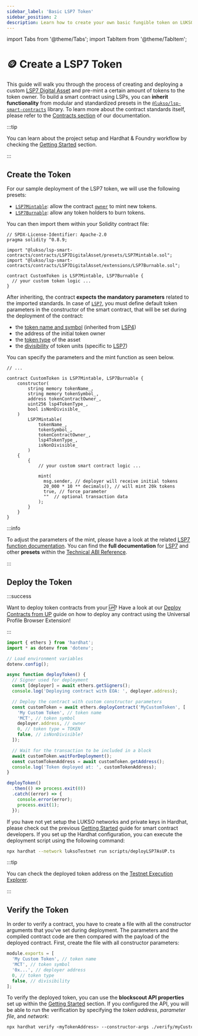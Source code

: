 ```yaml
---
sidebar_label: 'Basic LSP7 Token'
sidebar_position: 2
description: Learn how to create your own basic fungible token on LUKSO using the LSP7 Digital Asset standard.
---
```


import Tabs from '@theme/Tabs';
import TabItem from '@theme/TabItem';

# 🪙 Create a LSP7 Token

This guide will walk you through the process of creating and deploying a custom [LSP7 Digital Asset](../../../standards/tokens/LSP7-Digital-Asset.md) and pre-mint a certain amount of tokens to the token owner. To build a smart contract using LSPs, you can **inherit functionality** from modular and standardized presets in the [`@lukso/lsp-smart-contracts`](/tools/lsp-smart-contracts/getting-started.md) library. To learn more about the contract standards itself, please refer to the [Contracts section](../../../contracts/introduction.md) of our documentation.

:::tip

You can learn about the project setup and Hardhat & Foundry workflow by checking the [Getting Started](../../../tools/#smart-contracts) section.

:::

## Create the Token

For our sample deployment of the LSP7 token, we will use the following presets:

- [`LSP7Mintable`](../../../contracts/contracts/LSP7DigitalAsset/presets/LSP7Mintable.md): allow the contract [`owner`](../../../contracts/contracts/LSP7DigitalAsset/LSP7DigitalAsset.md#owner) to mint new tokens.
- [`LSP7Burnable`](../../../contracts/contracts/LSP7DigitalAsset/extensions/LSP7Burnable.md): allow any token holders to burn tokens.

You can then import them within your Solidity contract file:

```solidity title="MyCustomToken.sol"
// SPDX-License-Identifier: Apache-2.0
pragma solidity ^0.8.9;

import "@lukso/lsp-smart-contracts/contracts/LSP7DigitalAsset/presets/LSP7Mintable.sol";
import "@lukso/lsp-smart-contracts/contracts/LSP7DigitalAsset/extensions/LSP7Burnable.sol";

contract CustomToken is LSP7Mintable, LSP7Burnable {
  // your custom token logic ...
}
```

After inheriting, the contract **expects the mandatory parameters** related to the imported standards. In case of [`LSP7`](../../../standards/tokens/LSP7-Digital-Asset.md), you must define default token parameters in the constructor of the smart contract, that will be set during the deployment of the contract:

- the [token name and symbol](../../../standards/tokens/LSP4-Digital-Asset-Metadata.md#lsp4tokenname) (inherited from [LSP4](../../../standards/tokens/LSP4-Digital-Asset-Metadata.md))
- the address of the initial token owner
- the [token type](../../../standards/tokens/LSP4-Digital-Asset-Metadata#with-lsp7-digital-asset-token) of the asset
- the [divisibility](../../../standards/tokens/LSP7-Digital-Asset#divisible-vs-non-divisible) of token units (specific to [LSP7](../../../standards/tokens/LSP7-Digital-Asset))

You can specify the parameters and the mint function as seen below.

```solidity title="MyCustomToken.sol"
// ...

contract CustomToken is LSP7Mintable, LSP7Burnable {
    constructor(
        string memory tokenName_,
        string memory tokenSymbol_,
        address tokenContractOwner_,
        uint256 lsp4TokenType_,
        bool isNonDivisible_
    )
        LSP7Mintable(
            tokenName_,
            tokenSymbol_,
            tokenContractOwner_,
            lsp4TokenType_,
            isNonDivisible_
        )
    {
        {
            // your custom smart contract logic ...

            mint(
              msg.sender, // deployer will receive initial tokens
              20_000 * 10 ** decimals(), // will mint 20k tokens
              true, // force parameter
              ""  // optional transaction data
            );
        }
    }
}
```

:::info

To adjust the parameters of the mint, please have a look at the related [LSP7 function documentation](../../../contracts/contracts/LSP8IdentifiableDigitalAsset/presets/LSP8Mintable.md#mint). You can find the **full documentation** for [LSP7](../../../contracts/contracts/LSP7DigitalAsset/presets/LSP7Mintable#parameters-16) and other **presets** within the [Technical ABI Reference](https://docs.lukso.tech/contracts/contracts/ERC725/).

:::

## Deploy the Token

:::success

Want to deploy token contracts from your 🆙? Have a look at our [Deploy Contracts from UP](../../universal-profile/interactions/deploy-contracts.md) guide on how to deploy any contract using the Universal Profile Browser Extension!

:::

```ts title="scripts/deployLSP7AsEOA.ts"
import { ethers } from 'hardhat';
import * as dotenv from 'dotenv';

// Load environment variables
dotenv.config();

async function deployToken() {
  // Signer used for deployment
  const [deployer] = await ethers.getSigners();
  console.log('Deploying contract with EOA: ', deployer.address);

  // Deploy the contract with custom constructor parameters
  const customToken = await ethers.deployContract('MyCustomToken', [
    'My Custom Token', // token name
    'MCT', // token symbol
    deployer.address, // owner
    0, // token type = TOKEN
    false, // isNonDivisible?
  ]);

  // Wait for the transaction to be included in a block
  await customToken.waitForDeployment();
  const customTokenAddress = await customToken.getAddress();
  console.log('Token deployed at: ', customTokenAddress);
}

deployToken()
  .then(() => process.exit(0))
  .catch((error) => {
    console.error(error);
    process.exit(1);
  });
```

If you have not yet setup the LUKSO networks and private keys in Hardhat, please check out the previous [Getting Started](../../../learn/getting-started.mdx) guide for smart contract developers. If you set up the Hardhat configuration, you can execute the deployment script using the following command:

```bash
npx hardhat --network luksoTestnet run scripts/deployLSP7AsUP.ts
```

:::tip

You can check the deployed token address on the [Testnet Execution Explorer](https://explorer.execution.testnet.lukso.network/).

:::

## Verify the Token

In order to verify a contract, you have to create a file with all the constructor arguments that you've set during deployment. The parameters and the compiled contract code are then compared with the payload of the deployed contract. First, create the file with all constructor parameters:

```ts title="verify/myCustomToken.ts"
module.exports = [
  'My Custom Token', // token name
  'MCT', // token symbol
  '0x...', // deployer address
  0, // token type
  false, // divisibility
];
```

To verify the deployed token, you can use the **blockscout API properties** set up within the [Getting Started](../../../learn/getting-started.mdx) section. If you configured the API, you will be able to run the verification by specifying the _token address_, _parameter file_, and _network_:

```bash
npx hardhat verify <myTokenAddress> --constructor-args ./verify/myCustomToken.ts --network luksoTestnet
```
